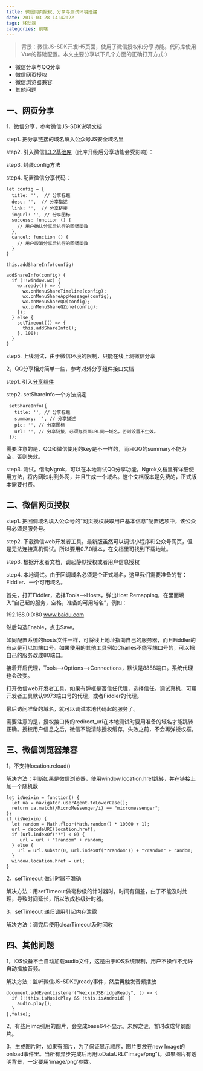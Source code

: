 ```yaml
---
title: 微信网页授权、分享与测试环境搭建
date: 2019-03-28 14:42:22
tags: 移动端
categories: 前端
---
```


> 背景：微信JS-SDK开发H5页面，使用了微信授权和分享功能。代码库使用Vue的基础配置。本文主要分享以下几个方面的正确打开方式:）

* 微信分享与QQ分享
* 微信网页授权
* 微信浏览器兼容
* 其他问题

## 一、网页分享

1，微信分享，参考微信JS-SDK说明文档

step1. 把分享链接的域名填入公众号JS安全域名里

step2. 引入微信[1.3.2基础库](//res.wx.qq.com/open/js/jweixin-1.3.2.js)（此库升级后分享功能会受影响）：

step3. 封装config方法

step4. 配置微信分享代码：

```
let config = {
  title: '',  // 分享标题
  desc: '',  // 分享描述
  link: '',  // 分享链接
  imgUrl: '', // 分享图标
  success: function () {
    // 用户确认分享后执行的回调函数
  },
  cancel: function () {
    // 用户取消分享后执行的回调函数
  }
}

this.addShareInfo(config)

addShareInfo(config) {
  if (!!window.wx) {
    wx.ready(() => {
      wx.onMenuShareTimeline(config);
      wx.onMenuShareAppMessage(config);
      wx.onMenuShareQQ(config);
      wx.onMenuShareQZone(config);
    });
  } else {
    setTimeout(() => {
      this.addShareInfo();
    }, 100);
  }
}
```
step5. 上线测试，由于微信环境的限制，只能在线上测微信分享

2，QQ分享相对简单一些，参考对外分享组件接口文档

step1. 引入[分享组件](https://qzonestyle.gtimg.cn/qzone/qzact/common/share/share.js)

step2. setShareInfo一个方法搞定

```
 setShareInfo({
   title: '', // 分享标题
   summary: '', // 分享描述
   pic: '', // 分享图标
   url: '', // 分享链接，必须与页面URL同一域名，否则设置不生效。         
 });
 ```

需要注意的是，QQ和微信使用的key是不一样的，而且QQ的summary不能为空，否则失效。

step3. 测试。借助Ngrok，可以在本地测试QQ分享功能。Ngrok文档里有详细使用方法，将内网映射到外网，并且生成一个域名。这个文档版本是免费的，正式版本需要付费。

## 二、微信网页授权

step1. 把回调域名填入公众号的“网页授权获取用户基本信息”配置选项中，该公众号必须是服务号。

step2. 下载微信web开发者工具。最新版虽然可以调试小程序和公众号网页，但是无法连接真机调试。所以要用0.7.0版本，在文档里可找到下载地址。

<!-- more -->

step3. 根据开发者文档，调起静默授权或者用户信息授权

step4. 本地调试。由于回调域名必须是个正式域名，这里我们需要准备的有：Fiddler、一个可用域名。

首先，打开Fiddler，选择Tools-->Hosts，弹出Host Remapping，在里面填入“自己起的服务，空格，准备的可用域名”，例如：

192.168.0.0:80 www.baidu.com

然后勾选Enable，点击Save。

如同配置系统的hosts文件一样，可将线上地址指向自己的服务器，而且Fiddler的有点是可以加端口号。如果使用的其他工具例如Charles不能写端口号的，可以把自己的服务改成80端口。

接着开启代理，Tools-->Options-->Connections，默认是8888端口。系统代理也会改变。

打开微信web开发者工具，如果有弹框是否信任代理，选择信任。调试真机，可用开发者工具默认9973端口号的代理，或者Fiddler的代理。

最后访问准备的域名，就可以调试本地代码起的服务了。

需要注意的是，授权接口传的redirect_uri在本地测试时要用准备的域名才能跳转正确。授权用户信息之后，微信不能清除授权缓存，失效之前，不会再弹授权框。

## 三、微信浏览器兼容

1，不支持location.reload()

解决方法：判断如果是微信浏览器，使用window.location.href跳转，并在链接上加一个随机数
```
let isWeixin = function() {
  let ua = navigator.userAgent.toLowerCase();
  return ua.match(/MicroMessenger/i) == "micromessenger";
};
if (isWeixin) {
  let random = Math.floor(Math.random() * 10000 + 1);
  url = decodeURI(location.href);
  if (url.indexOf("?") < 0) {
     url = url + "?random" + random;
  } else {
    url = url.substr(0, url.indexOf("?random")) + "?random" + random;
  }
  window.location.href = url;
}
```
2，setTimeout 做计时器不准确

解决方法：用setTimeout做毫秒级的计时器时，时间有偏差，由于不能及时处理，导致时间延长，所以改成秒级计时器。

3，setTimeout 递归调用引起内存泄露

解决方法：调完后使用clearTimeout及时回收

## 四、其他问题

1，iOS设备不会自动加载audio文件，这是由于iOS系统限制，用户不操作不允许自动播放音频。

解决方法：监听微信JS-SDK的ready事件，然后再触发音频播放
```
document.addEventListener("WeixinJSBridgeReady", () => {
  if (!!this.isMusicPlay && !this.isAndroid) {
    audio.play();
  }
},false);
```
2，有些用img引用的图片，会变成base64不显示。未解之谜，暂时改成背景图片。

3，生成图片时，如果有图片，为了保证显示顺序，图片要放在new Image的onload事件里。当所有异步完成后再用toDataURL("image/png")。如果图片有透明背景，一定要用‘image/png’参数。